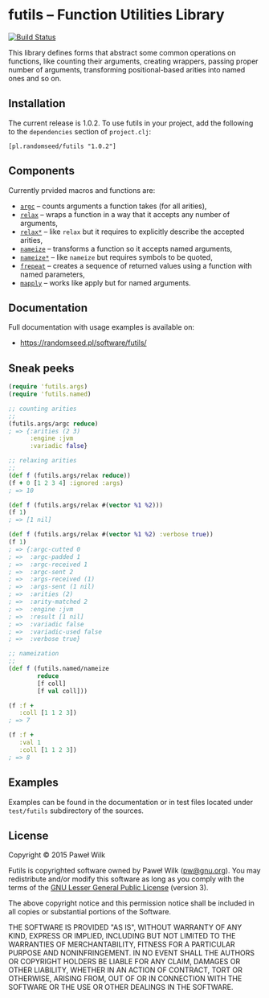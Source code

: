 # futils – Function Utilities Library

[![Build Status](https://travis-ci.org/siefca/futils.png?branch=master)](https://travis-ci.org/siefca/futils)

This library defines forms that abstract some common operations on functions,
like counting their arguments, creating wrappers, passing proper number of
arguments, transforming positional-based arities into named ones and so on.

## Installation

The current release is 1.0.2. To use futils in your project, add the following
to the `dependencies` section of `project.clj`:

```
[pl.randomseed/futils "1.0.2"]
```

## Components

Currently prvided macros and functions are:

* [`argc`][argc] – counts arguments a function takes (for all arities),
* [`relax`][relax] – wraps a function in a way that it accepts any number of
  arguments,
* [`relax*`][relax*] – like `relax` but it requires to explicitly
  describe the accepted arities,
* [`nameize`][nameize] – transforms a function so it accepts named arguments,
* [`nameize*`][nameize*] – like `nameize` but requires symbols to be quoted,
* [`frepeat`][frepeat] – creates a sequence of returned values using a function
  with named parameters,
* [`mapply`][mapply] – works like apply but for named arguments.

## Documentation

Full documentation with usage examples is available on:

* https://randomseed.pl/software/futils/

## Sneak peeks

```clojure
(require 'futils.args)
(require 'futils.named)

;; counting arities
;;
(futils.args/argc reduce)
; => {:arities (2 3)
      :engine :jvm
      :variadic false}

;; relaxing arities
;;
(def f (futils.args/relax reduce))
(f + 0 [1 2 3 4] :ignored :args)
; => 10

(def f (futils.args/relax #(vector %1 %2)))
(f 1)
; => [1 nil]

(def f (futils.args/relax #(vector %1 %2) :verbose true))
(f 1)
; => {:argc-cutted 0
; =>  :argc-padded 1
; =>  :argc-received 1
; =>  :argc-sent 2
; =>  :args-received (1)
; =>  :args-sent (1 nil)
; =>  :arities (2)
; =>  :arity-matched 2
; =>  :engine :jvm
; =>  :result [1 nil]
; =>  :variadic false
; =>  :variadic-used false
; =>  :verbose true}

;; nameization
;;
(def f (futils.named/nameize
        reduce
        [f coll]
        [f val coll]))

(f :f +
   :coll [1 1 2 3])
; => 7

(f :f +
   :val 1
   :coll [1 1 2 3])
; => 8
```

## Examples

Examples can be found in the documentation or in test files located under
`test/futils` subdirectory of the sources.

## License

Copyright © 2015 Paweł Wilk

Futils is copyrighted software owned by Paweł Wilk (pw@gnu.org). You may
redistribute and/or modify this software as long as you comply with the terms of
the [GNU Lesser General Public License][LICENSE] (version 3).

The above copyright notice and this permission notice shall be included in all
copies or substantial portions of the Software.

THE SOFTWARE IS PROVIDED "AS IS", WITHOUT WARRANTY OF ANY KIND, EXPRESS OR
IMPLIED, INCLUDING BUT NOT LIMITED TO THE WARRANTIES OF MERCHANTABILITY, FITNESS
FOR A PARTICULAR PURPOSE AND NONINFRINGEMENT. IN NO EVENT SHALL THE AUTHORS OR
COPYRIGHT HOLDERS BE LIABLE FOR ANY CLAIM, DAMAGES OR OTHER LIABILITY, WHETHER
IN AN ACTION OF CONTRACT, TORT OR OTHERWISE, ARISING FROM, OUT OF OR IN
CONNECTION WITH THE SOFTWARE OR THE USE OR OTHER DEALINGS IN THE SOFTWARE.

[NEWS.md]:    https://github.com/siefca/futils/blob/master/NEWS.md
[LICENSE]:    https://github.com/siefca/futils/blob/master/LICENSE
[argc]:       https://randomseed.pl/software/futils/#argc
[relax]:      https://randomseed.pl/software/futils/#relax
[relax*]:     https://randomseed.pl/software/futils/#relax*
[nameize]:    https://randomseed.pl/software/futils/#nameize
[nameize*]:   https://randomseed.pl/software/futils/#nameize*
[frepeat]:    https://randomseed.pl/software/futils/#frepeat
[mapply]:     https://randomseed.pl/software/futils/#mapply

